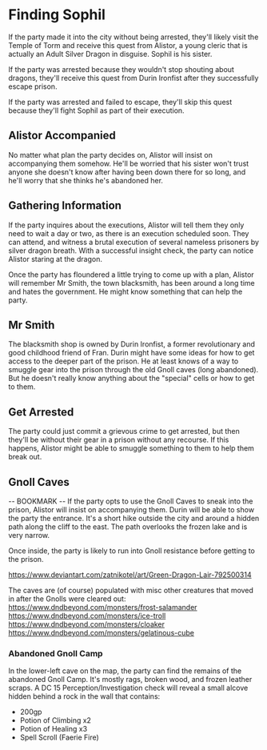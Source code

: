 # Finding Sophil
If the party made it into the city without being arrested, they'll likely visit the Temple of Torm and receive this quest from Alistor, a young cleric that is actually an Adult Silver Dragon in disguise. Sophil is his sister.

If the party was arrested because they wouldn't stop shouting about dragons, they'll receive this quest from Durin Ironfist after they successfully escape prison.

If the party was arrested and failed to escape, they'll skip this quest because they'll fight Sophil as part of their execution.

## Alistor Accompanied
No matter what plan the party decides on, Alistor will insist on accompanying them somehow. He'll be worried that his sister won't trust anyone she doesn't know after having been down there for so long, and he'll worry that she thinks he's abandoned her.

## Gathering Information
If the party inquires about the executions, Alistor will tell them they only need to wait a day or two, as there is an execution scheduled soon. They can attend, and witness a brutal execution of several nameless prisoners by silver dragon breath. With a successful insight check, the party can notice Alistor staring at the dragon.

Once the party has floundered a little trying to come up with a plan, Alistor will remember Mr Smith, the town blacksmith, has been around a long time and hates the government. He might know something that can help the party.

## Mr Smith
The blacksmith shop is owned by Durin Ironfist, a former revolutionary and good childhood friend of Fran. Durin might have some ideas for how to get access to the deeper part of the prison. He at least knows of a way to smuggle gear into the prison through the old Gnoll caves (long abandoned). But he doesn't really know anything about the "special" cells or how to get to them.

## Get Arrested
The party could just commit a grievous crime to get arrested, but then they'll be without their gear in a prison without any recourse. If this happens, Alistor might be able to smuggle something to them to help them break out.

## Gnoll Caves
-- BOOKMARK --
If the party opts to use the Gnoll Caves to sneak into the prison, Alistor will insist on accompanying them. Durin will be able to show the party the entrance. It's a short hike outside the city and around a hidden path along the cliff to the east. The path overlooks the frozen lake and is very narrow.

Once inside, the party is likely to run into Gnoll resistance before getting to the prison.

https://www.deviantart.com/zatnikotel/art/Green-Dragon-Lair-792500314

The caves are (of course) populated with misc other creatures that moved in after the Gnolls were cleared out:
https://www.dndbeyond.com/monsters/frost-salamander
https://www.dndbeyond.com/monsters/ice-troll
https://www.dndbeyond.com/monsters/cloaker
https://www.dndbeyond.com/monsters/gelatinous-cube

### Abandoned Gnoll Camp
In the lower-left cave on the map, the party can find the remains of the abandoned Gnoll Camp. It's mostly rags, broken wood, and frozen leather scraps. A DC 15 Perception/Investigation check will reveal a small alcove hidden behind a rock in the wall that contains:
* 200gp
* Potion of Climbing x2
* Potion of Healing x3
* Spell Scroll (Faerie Fire)
